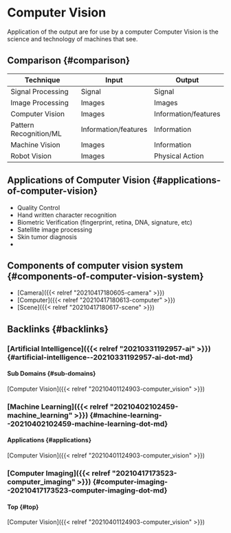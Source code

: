 # Computer Vision


Application of the output are for use by a computer
Computer Vision is the science and technology of machines that see.


## Comparison {#comparison}

| Technique              | Input                | Output               |
|------------------------|----------------------|----------------------|
| Signal Processing      | Signal               | Signal               |
| Image Processing       | Images               | Images               |
| Computer Vision        | Images               | Information/features |
| Pattern Recognition/ML | Information/features | Information          |
| Machine Vision         | Images               | Information          |
| Robot Vision           | Images               | Physical Action      |


## Applications of Computer Vision {#applications-of-computer-vision}

-   Quality Control
-   Hand written character recognition
-   Biometric Verification (fingerprint, retina, DNA, signature, etc)
-   Satellite image processing
-   Skin tumor diagnosis
-


## Components of computer vision system {#components-of-computer-vision-system}

-   [Camera]({{< relref "20210417180605-camera" >}})
-   [Computer]({{< relref "20210417180613-computer" >}})
-   [Scene]({{< relref "20210417180617-scene" >}})


## Backlinks {#backlinks}


### [Artificial Intelligence]({{< relref "20210331192957-ai" >}}) {#artificial-intelligence--20210331192957-ai-dot-md}


#### Sub Domains {#sub-domains}

[Computer Vision]({{< relref "20210401124903-computer_vision" >}})


### [Machine Learning]({{< relref "20210402102459-machine_learning" >}}) {#machine-learning--20210402102459-machine-learning-dot-md}


#### Applications {#applications}

[Computer Vision]({{< relref "20210401124903-computer_vision" >}})


### [Computer Imaging]({{< relref "20210417173523-computer_imaging" >}}) {#computer-imaging--20210417173523-computer-imaging-dot-md}


#### Top {#top}

[Computer Vision]({{< relref "20210401124903-computer_vision" >}})
